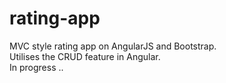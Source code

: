 # rating-app


MVC style rating app on AngularJS and Bootstrap.</br>
Utilises the CRUD feature in Angular.</br>
In progress ..
